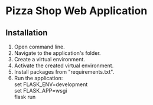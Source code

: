 # Pizza Shop Web Application

## Installation
1. Open command line.
2. Navigate to the application's folder.
3. Create a virtual environment.
4. Activate the created virtual environment.
5. Install packages from "requirements.txt".
6. Run the application:  
set FLASK_ENV=development  
set FLASK_APP=wsgi  
flask run
